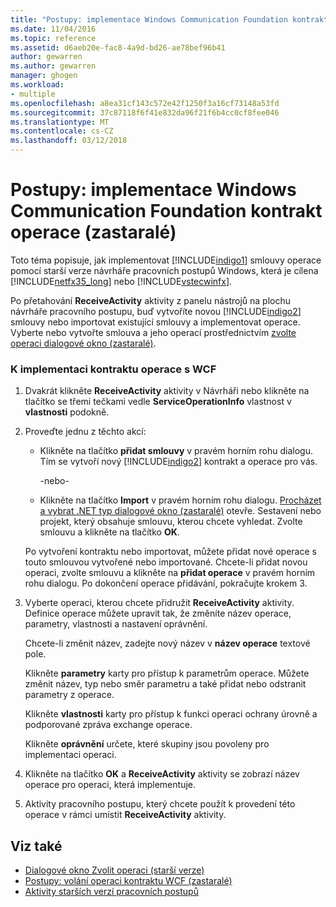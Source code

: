 ```yaml
---
title: "Postupy: implementace Windows Communication Foundation kontrakt operace (zastaralé) | Microsoft Docs"
ms.date: 11/04/2016
ms.topic: reference
ms.assetid: d6aeb20e-fac8-4a9d-bd26-ae78bef96b41
author: gewarren
ms.author: gewarren
manager: ghogen
ms.workload:
- multiple
ms.openlocfilehash: a8ea31cf143c572e42f1250f3a16cf73148a53fd
ms.sourcegitcommit: 37c87118f6f41e832da96f21f6b4cc0cf8fee046
ms.translationtype: MT
ms.contentlocale: cs-CZ
ms.lasthandoff: 03/12/2018
---
```

# <a name="how-to-implement-a-windows-communication-foundation-contract-operation-legacy"></a>Postupy: implementace Windows Communication Foundation kontrakt operace (zastaralé)
Toto téma popisuje, jak implementovat [!INCLUDE[indigo1](../workflow-designer/includes/indigo1_md.md)] smlouvy operace pomocí starší verze návrháře pracovních postupů Windows, která je cílena [!INCLUDE[netfx35_long](../workflow-designer/includes/netfx35_long_md.md)] nebo [!INCLUDE[vstecwinfx](../workflow-designer/includes/vstecwinfx_md.md)].

 Po přetahování **ReceiveActivity** aktivity z panelu nástrojů na plochu návrháře pracovního postupu, buď vytvoříte novou [!INCLUDE[indigo2](../workflow-designer/includes/indigo2_md.md)] smlouvy nebo importovat existující smlouvy a implementovat operace. Vyberte nebo vytvořte smlouva a jeho operací prostřednictvím [zvolte operaci dialogové okno (zastaralé)](../workflow-designer/choose-operation-dialog-box-legacy.md).

### <a name="to-implement-a-wcf-contract-operation"></a>K implementaci kontraktu operace s WCF

1.  Dvakrát klikněte **ReceiveActivity** aktivity v Návrháři nebo klikněte na tlačítko se třemi tečkami vedle **ServiceOperationInfo** vlastnost v **vlastnosti** podokně.

2.  Proveďte jednu z těchto akcí:

    -   Klikněte na tlačítko **přidat smlouvy** v pravém horním rohu dialogu. Tím se vytvoří nový [!INCLUDE[indigo2](../workflow-designer/includes/indigo2_md.md)] kontrakt a operace pro vás.

         -nebo-

    -   Klikněte na tlačítko **Import** v pravém horním rohu dialogu. [Procházet a vybrat .NET typ dialogové okno (zastaralé)](../workflow-designer/browse-and-select-a-dotnet-type-dialog-box-legacy.md) otevře. Sestavení nebo projekt, který obsahuje smlouvu, kterou chcete vyhledat. Zvolte smlouvu a klikněte na tlačítko **OK**.

     Po vytvoření kontraktu nebo importovat, můžete přidat nové operace s touto smlouvou vytvořené nebo importované. Chcete-li přidat novou operaci, zvolte smlouvu a klikněte na **přidat operace** v pravém horním rohu dialogu. Po dokončení operace přidávání, pokračujte krokem 3.

3.  Vyberte operaci, kterou chcete přidružit **ReceiveActivity** aktivity. Definice operace můžete upravit tak, že změníte název operace, parametry, vlastnosti a nastavení oprávnění.

     Chcete-li změnit název, zadejte nový název v **název operace** textové pole.

     Klikněte **parametry** karty pro přístup k parametrům operace. Můžete změnit název, typ nebo směr parametru a také přidat nebo odstranit parametry z operace.

     Klikněte **vlastnosti** karty pro přístup k funkci operaci ochrany úrovně a podporované zpráva exchange operace.

     Klikněte **oprávnění** určete, které skupiny jsou povoleny pro implementaci operaci.

4.  Klikněte na tlačítko **OK** a **ReceiveActivity** aktivity se zobrazí název operace pro operaci, která implementuje.

5.  Aktivity pracovního postupu, který chcete použít k provedení této operace v rámci umístit **ReceiveActivity** aktivity.

## <a name="see-also"></a>Viz také

- [Dialogové okno Zvolit operaci (starší verze)](../workflow-designer/choose-operation-dialog-box-legacy.md)
- [Postupy: volání operaci kontraktu WCF (zastaralé)](../workflow-designer/how-to-invoke-a-windows-communication-foundation-contract-operation-legacy.md)
- [Aktivity starších verzí pracovních postupů](../workflow-designer/legacy-workflow-activities.md)